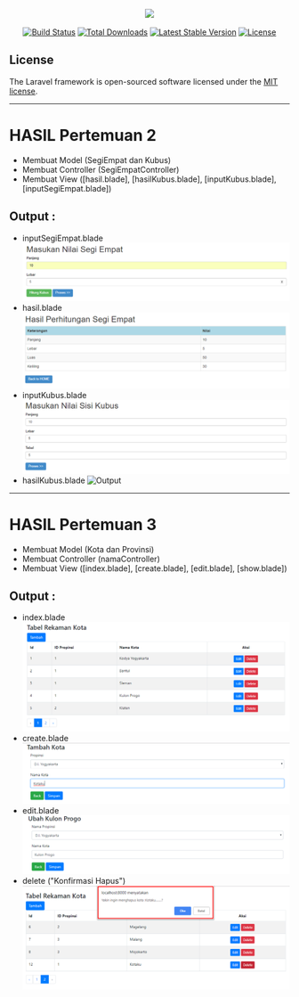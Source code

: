 <p align="center"><img src="https://laravel.com/assets/img/components/logo-laravel.svg"></p>

<p align="center">
<a href="https://travis-ci.org/laravel/framework"><img src="https://travis-ci.org/laravel/framework.svg" alt="Build Status"></a>
<a href="https://packagist.org/packages/laravel/framework"><img src="https://poser.pugx.org/laravel/framework/d/total.svg" alt="Total Downloads"></a>
<a href="https://packagist.org/packages/laravel/framework"><img src="https://poser.pugx.org/laravel/framework/v/stable.svg" alt="Latest Stable Version"></a>
<a href="https://packagist.org/packages/laravel/framework"><img src="https://poser.pugx.org/laravel/framework/license.svg" alt="License"></a>
</p>

## License

The Laravel framework is open-sourced software licensed under the [MIT license](https://opensource.org/licenses/MIT).

<hr/>

# HASIL Pertemuan 2

* Membuat Model (SegiEmpat dan Kubus)
* Membuat Controller (SegiEmpatController)
* Membuat View ([hasil.blade], [hasilKubus.blade], [inputKubus.blade], [inputSegiEmpat.blade])

## Output :
* inputSegiEmpat.blade
  ![Output](./ss_output/inputSegiEmpat.png)
* hasil.blade
  ![Output](./ss_output/hasilPerhitunganSegiEmpat.png)
* inputKubus.blade
  ![Output](./ss_output/inputKubus.png)
* hasilKubus.blade
  ![Output](./ss_output/inputPerhitunganKubus.png)

<hr/>

# HASIL Pertemuan 3

* Membuat Model (Kota dan Provinsi)
* Membuat Controller (namaController)
* Membuat View ([index.blade], [create.blade], [edit.blade], [show.blade])

## Output :
* index.blade
  ![Output](./ss_output/indexKota.png)
* create.blade
  ![Output](./ss_output/tambahKota.png)
* edit.blade
  ![Output](./ss_output/editKota.png)
* delete ("Konfirmasi Hapus")
  ![Output](./ss_output/konfirmasiDeletKota.png)